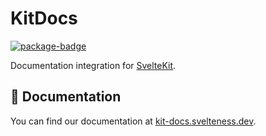 # KitDocs

[![package-badge]][package]

Documentation integration for [SvelteKit][sveltekit].

## 📖 Documentation

You can find our documentation at [kit-docs.svelteness.dev](https://kit-docs.svelteness.dev).

[package]: https://www.npmjs.com/package/@svelteness/kit-docs
[package-badge]: https://img.shields.io/npm/v/@svelteness/kit-docs/latest
[sveltekit]: https://kit.svelte.dev
[vite]: https://vitejs.dev
